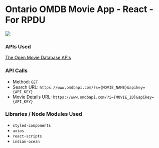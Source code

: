 # Ontario OMDB Movie App - React - For RPDU


![](movie.gif)



### APIs Used
[The Open Movie Database APIs](http://www.omdbapi.com/)

### API Calls
* Method: `GET`
* Search URL: `https://www.omdbapi.com/?s={MOVIE_NAME}&apikey={API_KEY}`
* Movie Details URL: `https://www.omdbapi.com/?i={MOVIE_ID}&apikey={API_KEY}`

### Libraries / Node Modules Used
* `styled-components`
* `axios`
* `react-scripts`
* `indian-ocean`


